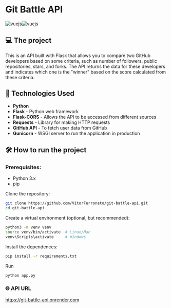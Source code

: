 # Git Battle API

<div style="display:flex;">
  <img align="center" alt="vuejs" src="https://img.shields.io/badge/Python-FFD43B?style=for-the-badge&logo=python&logoColor=blue" />
  <img align="center" alt="vuejs" src="https://img.shields.io/badge/Flask-000000?style=for-the-badge&logo=flask&logoColor=white" />
</div>

## 💻 The project 
This is an API built with Flask that allows you to compare two GitHub developers based on some criteria, such as number of followers, public repositories, stars, and forks. The API returns the data for these developers and indicates which one is the "winner" based on the score calculated from these criteria.

## 🚀 Technologies Used
- **Python**
- **Flask** - Python web framework
- **Flask-CORS** - Allows the API to be accessed from different sources
- **Requests** - Library for making HTTP requests
- **GitHub API** - To fetch user data from GitHub
- **Gunicorn** - WSGI server to run the application in production

## 🛠 How to run the project

### Prerequisites:
- Python 3.x
- pip 

Clone the repository:
```bash
git clone https://github.com/VitorFerronato/git-battle-api.git
cd git-battle-api
```

Create a virtual environment (optional, but recommended):
```bash
python3 -m venv venv
source venv/bin/activate  # Linux/Mac
venv\Scripts\activate     # Windows
```

Install the dependences:
```bash
pip install -r requirements.txt
```

Run
```bash
python app.py
```

### 🌐 API URL
https://git-battle-api.onrender.com




